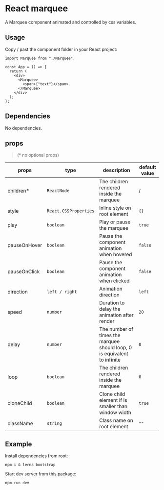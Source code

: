 # React marquee

A Marquee component animated and controlled by css variables.

## Usage

Copy / past the component folder in your React project:

```tsx
import Marquee from "./Marquee";

const App = () => {
  return (
    <div>
      <Marquee>
        <span>{"text"}</span>
      </Marquee>
    </div>
  );
};
```

## Dependencies

No dependencies.

## props

> (\* no optional props)

| props        | type                  | description                                                              | default value |
| ------------ | --------------------- | ------------------------------------------------------------------------ | ------------- |
| children\*   | `ReactNode`           | The children rendered inside the marquee                                 | /             |
| style        | `React.CSSProperties` | Inline style on root element                                             | `{}`          |
| play         | `boolean`             | Play or pause the marquee                                                | `true`        |
| pauseOnHover | `boolean`             | Pause the component animation when hovered                               | `false`       |
| pauseOnClick | `boolean`             | Pause the component animation when clicked                               | `false`       |
| direction    | `left / right`        | Animation direction                                                      | `left`        |
| speed        | `number`              | Duration to delay the animation after render                             | `20`          |
| delay        | `number`              | The number of times the marquee should loop, 0 is equivalent to infinite | `0`           |
| loop         | `boolean`             | The children rendered inside the marquee                                 | `0`           |
| cloneChild   | `boolean`             | Clone child element if is smaller than window width                      | `true`        |
| className    | `string`              | Class name on root element                                               | `""`          |

## Example

Install dependencies from root:

```shell
npm i & lerna bootstrap
```

Start dev server from this package:

```shell
npm run dev
```
